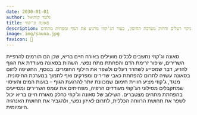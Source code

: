 ```yaml
---
date: 2030-01-01
author: גלעד קותיאל
title: סאונה וג'קוזי
description: סאונה וג'קוזי יכולים לתרום לאורח חיים בריא בכך שהם מסייעים בהרפיית שרירים, שיפור זרימת הדם והפחתת מתח נפשי. השימוש בחום הסאונה מעודד ניקוי רעלים וחיזוק מערכת החיסון, בעוד הג'קוזי מרגיע את הגוף ומפחית מתחים.
image: img/sauna.jpg
favicon: 🧖
---
```


סאונה וג'קוזי נחשבים לכלים מועילים באורח חיים בריא, שכן הם תורמים להרפיית השרירים, שיפור זרימת הדם והפחתת מתח נפשי. 
השהות בסאונה מעודדת את הגוף להזיע, דבר שמסייע לשחרר רעלים ולשפר את חילוף החומרים. 
בנוסף, החשיפה לחום בסאונה עשויה לתרום להפחתת כאבי שרירים ומפרקים ואף לתמוך במערכת החיסונית. 
מנגד, ג'קוזי מציע חוויית חימום שמכוונת יותר להרגעת הגוף – בועות המים והעיסוי שמתקבלים מסילוני הג'קוזי מעודדים הרפיה, מפחיתים את עומס השרירים ומסייעים בהפחתת מתחים מצטברים. 
השילוב של סאונה וג'קוזי כחלק מאורח חיים בריא יכול לשפר את תחושת הרווחה הכללית, לתרום לאיזון נפשי, ולהגביר את תחושת האנרגיה היומיומית.
